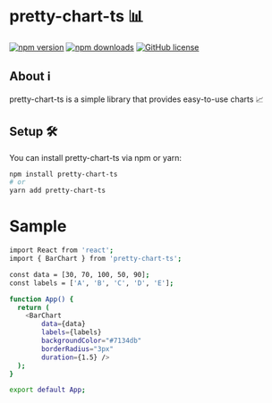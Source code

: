 # pretty-chart-ts 📊

[![npm version](https://img.shields.io/npm/v/pretty-chart-ts.svg)](https://www.npmjs.com/package/pretty-chart-ts)
[![npm downloads](https://img.shields.io/npm/dt/pretty-chart-ts.svg)](https://www.npmjs.com/package/pretty-chart-ts)
[![GitHub license](https://img.shields.io/github/license/yourusername/pretty-chart-ts)](https://github.com/yourusername/pretty-chart-ts/blob/main/LICENSE)

## About ℹ️

pretty-chart-ts is a simple library that provides easy-to-use charts 📈

## Setup 🛠️

You can install pretty-chart-ts via npm or yarn:

```bash
npm install pretty-chart-ts
# or
yarn add pretty-chart-ts
```

# Sample

```bash
import React from 'react';
import { BarChart } from 'pretty-chart-ts';

const data = [30, 70, 100, 50, 90];
const labels = ['A', 'B', 'C', 'D', 'E'];

function App() {
  return (
    <BarChart
        data={data}
        labels={labels}
        backgroundColor="#7134db"
        borderRadius="3px"
        duration={1.5} />
  );
}

export default App;
```
